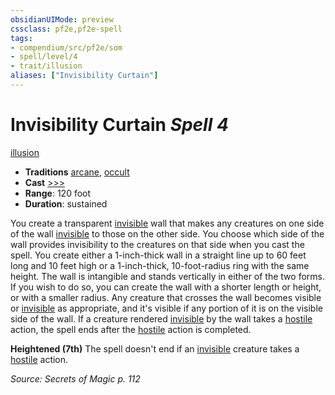 ```yaml
---
obsidianUIMode: preview
cssclass: pf2e,pf2e-spell
tags:
- compendium/src/pf2e/som
- spell/level/4
- trait/illusion
aliases: ["Invisibility Curtain"]
---
```

# Invisibility Curtain *Spell 4*   
[illusion](illusion.md "Illusion School Trait")  

- **Traditions** [arcane](arcane.md "Arcane Tradition Trait"), [occult](occult.md "Occult Tradition Trait")
- **Cast** [>>>](chapter-9-playing-the-game.md#Actions "Three-Action") 
- **Range**: 120 foot
- **Duration**: sustained

You create a transparent [invisible](conditions.md#Invisible) wall that makes any creatures on one side of the wall [invisible](conditions.md#Invisible) to those on the other side. You choose which side of the wall provides invisibility to the creatures on that side when you cast the spell. You create either a 1-inch-thick wall in a straight line up to 60 feet long and 10 feet high or a 1-inch-thick, 10-foot-radius ring with the same height. The wall is intangible and stands vertically in either of the two forms. If you wish to do so, you can create the wall with a shorter length or height, or with a smaller radius. Any creature that crosses the wall becomes visible or [invisible](conditions.md#Invisible) as appropriate, and it's visible if any portion of it is on the visible side of the wall. If a creature rendered [invisible](conditions.md#Invisible) by the wall takes a [hostile](conditions.md#Hostile) action, the spell ends after the [hostile](conditions.md#Hostile) action is completed.

**Heightened (7th)** The spell doesn't end if an [invisible](conditions.md#Invisible) creature takes a [hostile](conditions.md#Hostile) action.

*Source: Secrets of Magic p. 112*